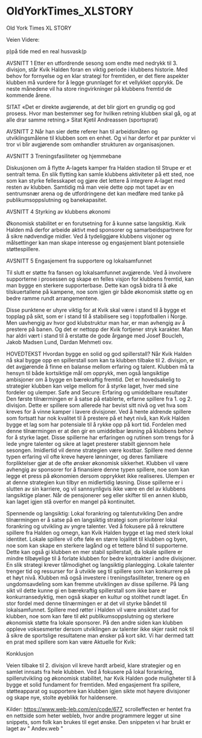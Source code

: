 # OldYorkTimes_XLSTORY
 Old York Times XL STORY


Veien Videre: 

p)på tide med en real husvask(p 

AVSNITT 1
Etter en utfordrende sesong som endte med nedrykk til 3. divisjon, står Kvik Halden foran en viktig periode i klubbens historie. Med behov for fornyelse og en klar strategi for fremtiden, er det flere aspekter klubben må vurdere for å legge grunnlaget for et vellykket opprykk.
De neste månedene vil ha store ringvirkninger på klubbens fremtid de kommende årene. 

SITAT
«Det er direkte avgjørende, at det blir gjort en grundig og god prosess. Hvor man bestemmer seg for hvilken retning klubben skal gå, og at alle drar samme retning.»
Sitat Kjetil Andreassen (sportsprat) 


AVSNITT 2
Når han sier dette referer han til arbeidsmåten og utviklingsmålene til klubben som en enhet. Og vi har derfor et par punkter vi tror vi blir avgjørende som omhandler strukturen av organisasjonen. 


AVSNITT 3
Treningsfasiliteter og hjemmebane

Diskusjonen om å flytte A-lagets kamper fra Halden stadion til Strupe er et sentralt tema. En slik flytting kan samle klubbens aktiviteter på ett sted, noe som kan styrke fellesskapet og gjøre det lettere å integrere A-laget med resten av klubben. Samtidig må man veie dette opp mot tapet av en sentrumsnær arena og de utfordringene det kan medføre med tanke på publikumsoppslutning og banekapasitet.


AVSNITT 4 
Styrking av klubbens økonomi

Økonomisk stabilitet er en forutsetning for å kunne satse langsiktig. Kvik Halden må derfor arbeide aktivt med sponsorer og samarbeidspartnere for å sikre nødvendige midler. Ved å tydeliggjøre klubbens visjoner og målsettinger kan man skape interesse og engasjement blant potensielle støttespillere.


AVSNITT 5
Engasjement fra supportere og lokalsamfunnet

Til slutt er støtte fra fansen og lokalsamfunnet avgjørende. Ved å involvere supporterne i prosessen og skape en felles visjon for klubbens fremtid, kan man bygge en sterkere supporterbase. Dette kan også bidra til å øke tilskuertallene på kampene, noe som igjen gir både økonomisk støtte og en bedre ramme rundt arrangementene.


Disse punktene er uhyre viktig for at Kvik skal være i stand til å bygge et topplag på sikt, som er i stand til å stabilisere seg i toppfotballen i Norge. Men uavhengig av hvor god klubstruktur man har, er man avhengig av å prestere på banen. Og det er nettopp der Kvik fortjener stryk karakter. Man har aldri vært i stand til å erstatte de gode årgange med Josef Boucleh, Jakob Madsen Lund, Dardan Mehmeti osv. 


HOVEDTEKST 
Hvordan bygge en solid og god spillerstall?
Når Kvik Halden nå skal bygge opp en spillerstall som kan ta klubben tilbake til 2. divisjon, er det avgjørende å finne en balanse mellom erfaring og talent. Klubben må ta hensyn til både kortsiktige mål om opprykk, men også langsiktige ambisjoner om å bygge en bærekraftig fremtid. Det er hovedsakelig to strategier klubben kan velge mellom for å styrke laget, hver med sine fordeler og ulemper.
Safe and Secure: Erfaring og umiddelbare resultater
Den første tilnærmingen er å satse på etablerte, erfarne spillere fra 1. og 2. divisjon. Dette er spillere som allerede har bevist sitt nivå og vet hva som kreves for å vinne kamper i lavere divisjoner. Ved å hente aldrende spillere som fortsatt har nok kvalitet til å prestere på et høyt nivå, kan Kvik Halden bygge et lag som har potensiale til å rykke opp på kort tid.
Fordelen med denne tilnærmingen er at den gir en umiddelbar løsning på klubbens behov for å styrke laget. Disse spillerne har erfaringen og rutinen som trengs for å lede yngre talenter og sikre at laget presterer stabilt gjennom hele sesongen. Imidlertid vil denne strategien være kostbar. Spillere med denne typen erfaring vil ofte kreve høyere lønninger, og deres familiære forpliktelser gjør at de ofte ønsker økonomisk sikkerhet. Klubben vil være avhengig av sponsorer for å finansiere denne typen spillere, noe som kan legge et press på økonomien dersom opprykket ikke realiseres.
Ulempen er at denne strategien kun tilbyr en midlertidig løsning. Disse spillerne er i slutten av sin karriere, og vil sannsynligvis ikke være en del av klubbens langsiktige planer. Når de pensjonerer seg eller skifter til en annen klubb, kan laget igjen stå overfor en mangel på kontinuitet.

Spennende og langsiktig: Lokal forankring og talentutvikling
Den andre tilnærmingen er å satse på en langsiktig strategi som prioriterer lokal forankring og utvikling av yngre talenter. Ved å fokusere på å rekruttere spillere fra Halden og omegn, kan Kvik Halden bygge et lag med sterk lokal identitet. Lokale spillere vil ofte føle en større lojalitet til klubben og byen, noe som kan skape en sterkere lagånd og et tettere bånd til supporterne. Dette kan også gi klubben en mer stabil spillerstall, da lokale spillere er mindre tilbøyelige til å forlate klubben for bedre kontrakter i andre divisjoner.
En slik strategi krever tålmodighet og langsiktig planlegging. Lokale talenter trenger tid og ressurser for å utvikle seg til spillere som kan konkurrere på et høyt nivå. Klubben må også investere i treningsfasiliteter, trenere og en ungdomsavdeling som kan fremme utviklingen av disse spillerne. På lang sikt vil dette kunne gi en bærekraftig spillerstall som ikke bare er konkurransedyktig, men også skaper en kultur og stolthet rundt laget.
En stor fordel med denne tilnærmingen er at det vil styrke båndet til lokalsamfunnet. Spillere med røtter i Halden vil være ansiktet utad for klubben, noe som kan føre til økt publikumsoppslutning og sterkere økonomisk støtte fra lokale sponsorer. På den andre siden kan klubben oppleve voksesmerter dersom utviklingen av talenter ikke skjer raskt nok til å sikre de sportslige resultatene man ønsker på kort sikt.
Vi har dermed tatt en prat med spillere som kan være Aktuelle for Kvik: 

Konklusjon

Veien tilbake til 2. divisjon vil kreve hardt arbeid, klare strategier og en samlet innsats fra hele klubben. Ved å fokusere på lokal forankring, spillerutvikling og økonomisk stabilitet, har Kvik Halden gode muligheter til å bygge et solid fundament for fremtiden. Med engasjement fra spillere, støtteapparat og supportere kan klubben igjen sikte mot høyere divisjoner og skape nye, stolte øyeblikk for haldensere.


Kilder: https://www.web-leb.com/en/code/677, scrolleffecten er hentet fra en nettside som heter webleb, hvor andre programmere legger ut sine snippets, som folk kan brukes til eget ønske. Den snippeten vi har brukt er laget av " Andev.web "